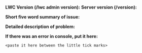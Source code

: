 **LWC Version (/lwc admin version):** 
**Server version (/version):** 

**Short five word summary of issue:** 

**Detailed description of problem:**





**If there was an error in console, put it here:**
```
<paste it here between the little tick marks>
```
